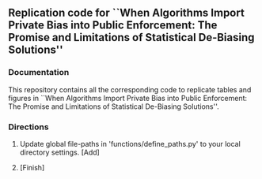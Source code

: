 ## Replication code for ``When Algorithms Import Private Bias into Public Enforcement: The Promise and Limitations of Statistical De-Biasing Solutions''

### Documentation
This repository contains all the corresponding code to replicate tables and figures in ``When Algorithms Import Private Bias into Public Enforcement: The Promise and Limitations of Statistical De-Biasing Solutions''.

### Directions

1. Update global file-paths in 'functions/define_paths.py' to your local directory settings. [Add]

2. [Finish]
